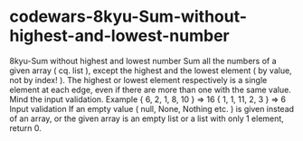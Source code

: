 # codewars-8kyu-Sum-without-highest-and-lowest-number
 8kyu-Sum without highest and lowest number   Sum all the numbers of a given array ( cq. list ), except the highest and the lowest element ( by value, not by index! ).  The highest or lowest element respectively is a single element at each edge, even if there are more than one with the same value.  Mind the input validation.  Example { 6, 2, 1, 8, 10 } => 16 { 1, 1, 11, 2, 3 } => 6 Input validation If an empty value ( null, None, Nothing etc. ) is given instead of an array, or the given array is an empty list or a list with only 1 element, return 0.
